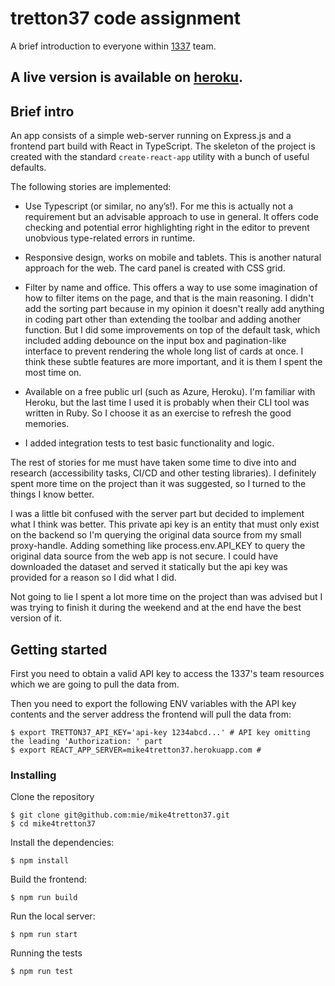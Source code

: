 
# tretton37 code assignment

A brief introduction to everyone within [1337](https://1337.life/) team.

## A live version is available on [heroku](http://mike4tretton37.herokuapp.com/).

## Brief intro

An app consists of a simple web-server running on Express.js and a frontend part build with React in TypeScript. The skeleton of the project is created with the standard `create-react-app` utility with a bunch of useful defaults.

The following stories are implemented:

* Use Typescript (or similar, no any’s!). For me this is actually not a requirement but an advisable approach to use in general. It offers code checking and potential error highlighting right in the editor to prevent unobvious type-related errors in runtime.

* Responsive design, works on mobile and tablets. This is another natural approach for the web. The card panel is created with CSS grid.

* Filter by name and office. This offers a way to use some imagination of how to filter items on the page, and that is the main reasoning. I didn't add the sorting part because in my opinion it doesn't really add anything in coding part other than extending the toolbar and adding another function. But I did some improvements on top of the default task, which included adding debounce on the input box and pagination-like interface to prevent rendering the whole long list of cards at once. I think these subtle features are more important,  and it is them I spent the most time on.

* Available on a free public url (such as Azure, Heroku). I'm familiar with Heroku, but the last time I used it is probably when their CLI tool was written in Ruby. So I choose it as an exercise to refresh the good memories.

* I added integration tests to test basic functionality and logic.

The rest of stories for me must have taken some time to dive into and research (accessibility tasks, CI/CD and other testing libraries). I definitely spent more time on the project than it was suggested, so I turned to the things I know better.

I was a little bit confused with the server part but decided to implement what I think was better. This private api key is an entity that must only exist on the backend so I'm querying the original data source from my small proxy-handle. Adding something like process.env.API_KEY to query the original data source from the web app is not secure. I could have downloaded the dataset and served it statically but the api key was provided for a reason so I did what I did.

Not going to lie I spent a lot more time on the project than was advised but I was trying to finish it during the weekend and at the end have the best version of it.

## Getting started

First you need to obtain a valid API key to access the 1337's team resources which we are going to pull the data from.

Then you need to export the following ENV variables with the API key contents and the server address the frontend will pull the data from:

```
$ export TRETTON37_API_KEY='api-key 1234abcd...' # API key omitting the leading 'Authorization: ' part
$ export REACT_APP_SERVER=mike4tretton37.herokuapp.com # 
```

### Installing

Clone the repository

```
$ git clone git@github.com:mie/mike4tretton37.git
$ cd mike4tretton37
```

Install the dependencies:

```
$ npm install
```

Build the frontend:

```
$ npm run build
```

Run the local server:

```
$ npm run start
```

Running the tests

```
$ npm run test
```
